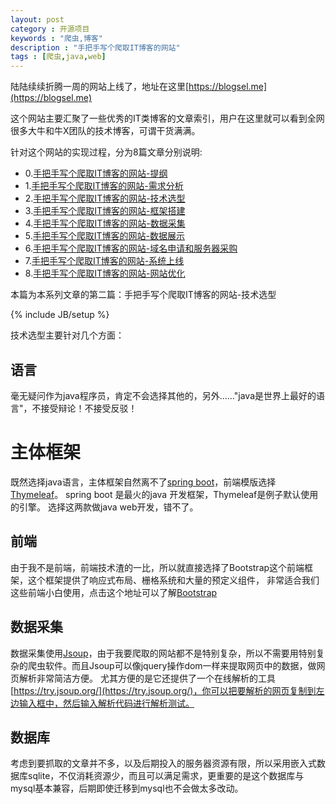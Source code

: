 ```yaml
---
layout: post
category : 开源项目
keywords : "爬虫,博客"
description : "手把手写个爬取IT博客的网站"
tags : [爬虫,java,web]
---
```


陆陆续续折腾一周的网站上线了，地址在这里[https://blogsel.me](https://blogsel.me)

这个网站主要汇聚了一些优秀的IT类博客的文章索引，用户在这里就可以看到全网很多大牛和牛X团队的技术博客，可谓干货满满。

针对这个网站的实现过程，分为8篇文章分别说明:

- 0.[手把手写个爬取IT博客的网站-提纲](http://www.enilu.cn/%E5%BC%80%E6%BA%90%E9%A1%B9%E7%9B%AE/2018/07/25/%E6%89%8B%E6%8A%8A%E6%89%8B%E5%86%99%E4%B8%AA%E7%88%AC%E5%8F%96IT%E5%8D%9A%E5%AE%A2%E7%9A%84%E7%BD%91%E7%AB%99)
- 1.[手把手写个爬取IT博客的网站-需求分析](http://www.enilu.cn/%E5%BC%80%E6%BA%90%E9%A1%B9%E7%9B%AE/2018/07/26/%E6%89%8B%E6%8A%8A%E6%89%8B%E5%86%99%E4%B8%AA%E7%88%AC%E5%8F%96IT%E5%8D%9A%E5%AE%A2%E7%9A%84%E7%BD%91%E7%AB%99-%E9%9C%80%E6%B1%82%E5%88%86%E6%9E%90)
- 2.[手把手写个爬取IT博客的网站-技术选型](http://www.enilu.cn/%E5%BC%80%E6%BA%90%E9%A1%B9%E7%9B%AE/2018/07/27/%E6%89%8B%E6%8A%8A%E6%89%8B%E5%86%99%E4%B8%AA%E7%88%AC%E5%8F%96IT%E5%8D%9A%E5%AE%A2%E7%9A%84%E7%BD%91%E7%AB%99-%E6%8A%80%E6%9C%AF%E9%80%89%E5%9E%8B)     
- 3.[手把手写个爬取IT博客的网站-框架搭建](http://www.enilu.cn/%E5%BC%80%E6%BA%90%E9%A1%B9%E7%9B%AE/2018/07/28/%E6%89%8B%E6%8A%8A%E6%89%8B%E5%86%99%E4%B8%AA%E7%88%AC%E5%8F%96IT%E5%8D%9A%E5%AE%A2%E7%9A%84%E7%BD%91%E7%AB%99-%E6%A1%86%E6%9E%B6%E6%90%AD%E5%BB%BA)
- 4.[手把手写个爬取IT博客的网站-数据采集](http://www.enilu.cn/%E5%BC%80%E6%BA%90%E9%A1%B9%E7%9B%AE/2018/07/29/%E6%89%8B%E6%8A%8A%E6%89%8B%E5%86%99%E4%B8%AA%E7%88%AC%E5%8F%96IT%E5%8D%9A%E5%AE%A2%E7%9A%84%E7%BD%91%E7%AB%99-%E6%95%B0%E6%8D%AE%E9%87%87%E9%9B%86)
- 5.[手把手写个爬取IT博客的网站-数据展示](http://www.enilu.cn/%E5%BC%80%E6%BA%90%E9%A1%B9%E7%9B%AE/2018/07/30/%E6%89%8B%E6%8A%8A%E6%89%8B%E5%86%99%E4%B8%AA%E7%88%AC%E5%8F%96IT%E5%8D%9A%E5%AE%A2%E7%9A%84%E7%BD%91%E7%AB%99-%E6%95%B0%E6%8D%AE%E5%B1%95%E7%A4%BA)
- 6.[手把手写个爬取IT博客的网站-域名申请和服务器采购](http://www.enilu.cn/%E5%BC%80%E6%BA%90%E9%A1%B9%E7%9B%AE/2018/07/31/%E6%89%8B%E6%8A%8A%E6%89%8B%E5%86%99%E4%B8%AA%E7%88%AC%E5%8F%96IT%E5%8D%9A%E5%AE%A2%E7%9A%84%E7%BD%91%E7%AB%99-%E5%9F%9F%E5%90%8D%E7%94%B3%E8%AF%B7%E5%92%8C%E6%9C%8D%E5%8A%A1%E5%99%A8%E9%87%87%E8%B4%AD)
- 7.[手把手写个爬取IT博客的网站-系统上线](http://www.enilu.cn/%E5%BC%80%E6%BA%90%E9%A1%B9%E7%9B%AE/2018/08/01/%E6%89%8B%E6%8A%8A%E6%89%8B%E5%86%99%E4%B8%AA%E7%88%AC%E5%8F%96IT%E5%8D%9A%E5%AE%A2%E7%9A%84%E7%BD%91%E7%AB%99-%E7%B3%BB%E7%BB%9F%E4%B8%8A%E7%BA%BF)
- 8.[手把手写个爬取IT博客的网站-网站优化](http://www.enilu.cn/%E5%BC%80%E6%BA%90%E9%A1%B9%E7%9B%AE/2018/08/02/%E6%89%8B%E6%8A%8A%E6%89%8B%E5%86%99%E4%B8%AA%E7%88%AC%E5%8F%96IT%E5%8D%9A%E5%AE%A2%E7%9A%84%E7%BD%91%E7%AB%99-%E7%BD%91%E7%AB%99%E4%BC%98%E5%8C%96)


本篇为本系列文章的第二篇：手把手写个爬取IT博客的网站-技术选型

<!--break-->

{% include JB/setup %}


技术选型主要针对几个方面：

## 语言
毫无疑问作为java程序员，肯定不会选择其他的，另外......"java是世界上最好的语言"，不接受辩论！不接受反驳！
# 主体框架
既然选择java语言，主体框架自然离不了[spring boot](https://spring.io/projects/spring-boot)，前端模版选择[Thymeleaf](https://www.thymeleaf.org/)。
spring boot 是最火的java 开发框架，Thymeleaf是例子默认使用的引擎。
选择这两款做java web开发，错不了。

## 前端
由于我不是前端，前端技术渣的一比，所以就直接选择了Bootstrap这个前端框架，这个框架提供了响应式布局、栅格系统和大量的预定义组件，
非常适合我们这些前端小白使用，点击这个地址可以了解[Bootstrap](https://v3.bootcss.com/)

## 数据采集
数据采集使用[Jsoup](https://jsoup.org/)，由于我要爬取的网站都不是特别复杂，所以不需要用特别复杂的爬虫软件。而且Jsoup可以像jquery操作dom一样来提取网页中的数据，做网页解析非常简洁方便。
尤其方便的是它还提供了一个在线解析的工具[https://try.jsoup.org/](https://try.jsoup.org/)，你可以把要解析的网页复制到左边输入框中，然后输入解析代码进行解析测试。

## 数据库

考虑到要抓取的文章并不多，以及后期投入的服务器资源有限，所以采用嵌入式数据库sqlite，不仅消耗资源少，而且可以满足需求，更重要的是这个数据库与mysql基本兼容，后期即使迁移到mysql也不会做太多改动。

